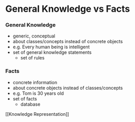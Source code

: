 # General Knowledge vs Facts
### General Knowledge
+ generic, conceptual
+ about classes/concepts instead of concrete objects
+ e.g. Every human being is intelligent
+ set of general knowledge statements
	+ set of rules

### Facts
+ concrete information
+ about concrete objects instead of classes/concepts
+ e.g. Tom is 30 years old
+ set of facts
	+ database
	

 
[[Knowledge Representation]]
